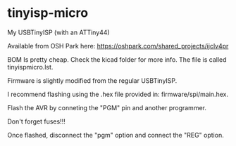 tinyisp-micro
=============

My USBTinyISP (with an ATTiny44)

Available from OSH Park here:
	https://oshpark.com/shared_projects/ijclv4pr

BOM Is pretty cheap.  Check the kicad folder for more info.  The file is called
tinyispmicro.lst.

Firmware is slightly modified from the regular USBTinyISP.

I recommend flashing using the .hex file provided in:
	firmware/spi/main.hex.

Flash the AVR by conneting the "PGM" pin and another programmer.

Don't forget fuses!!!

Once flashed, disconnect the "pgm" option and connect the "REG" option.


